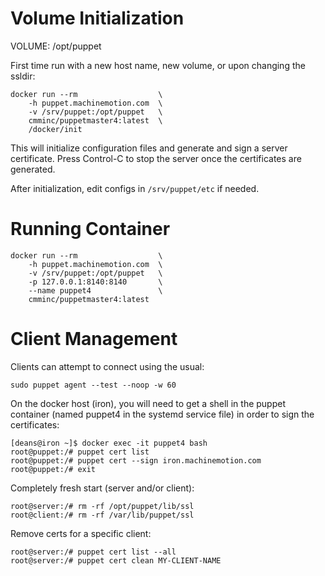 
Volume Initialization
=====================

VOLUME: /opt/puppet

First time run with a new host name, new volume, or upon changing the
ssldir:

    docker run --rm                  \
        -h puppet.machinemotion.com  \
        -v /srv/puppet:/opt/puppet   \
        cmminc/puppetmaster4:latest  \
        /docker/init

This will initialize configuration files and generate and sign a server
certificate. Press Control-C to stop the server once the certificates are
generated.

After initialization, edit configs in `/srv/puppet/etc` if needed.

Running Container
=================

    docker run --rm                  \
        -h puppet.machinemotion.com  \
        -v /srv/puppet:/opt/puppet   \
        -p 127.0.0.1:8140:8140       \
        --name puppet4               \
        cmminc/puppetmaster4:latest


Client Management
=================

Clients can attempt to connect using the usual:

    sudo puppet agent --test --noop -w 60

On the docker host (iron), you will need to get a shell in the puppet
container (named puppet4 in the systemd service file) in order to sign the
certificates:

    [deans@iron ~]$ docker exec -it puppet4 bash
    root@puppet:/# puppet cert list
    root@puppet:/# puppet cert --sign iron.machinemotion.com
    root@puppet:/# exit


Completely fresh start (server and/or client):

    root@server:/# rm -rf /opt/puppet/lib/ssl
    root@client:/# rm -rf /var/lib/puppet/ssl

Remove certs for a specific client:

    root@server:/# puppet cert list --all
    root@server:/# puppet cert clean MY-CLIENT-NAME
